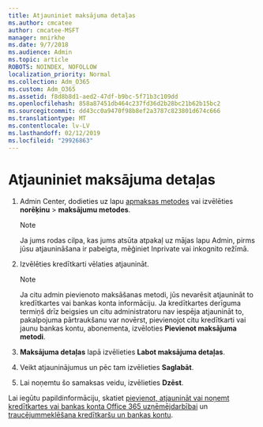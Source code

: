 ```yaml
---
title: Atjauniniet maksājuma detaļas
ms.author: cmcatee
author: cmcatee-MSFT
manager: mnirkhe
ms.date: 9/7/2018
ms.audience: Admin
ms.topic: article
ROBOTS: NOINDEX, NOFOLLOW
localization_priority: Normal
ms.collection: Adm_O365
ms.custom: Adm_O365
ms.assetid: f8d8b8d1-aed2-47df-b9bc-5f71b3c109dd
ms.openlocfilehash: 858a87451db464c237fd36d2b28bc21b62b15bc2
ms.sourcegitcommit: dd43cc0a9470f98b8ef2a3787c823801d674c666
ms.translationtype: MT
ms.contentlocale: lv-LV
ms.lasthandoff: 02/12/2019
ms.locfileid: "29926863"
---
```

# <a name="update-payment-details"></a>Atjauniniet maksājuma detaļas

1. Admin Center, dodieties uz lapu [apmaksas metodes](https://go.microsoft.com/fwlink/p/?linkid=2018806) vai izvēlēties **norēķinu** \> **maksājumu metodes**.
    
    > [!NOTE]
    > Ja jums rodas cilpa, kas jums atsūta atpakaļ uz mājas lapu Admin, pirms jūsu atjaunināšana ir pabeigta, mēģiniet Inprivate vai inkognito režīmā. 
  
2. Izvēlēties kredītkarti vēlaties atjaunināt.
    
    > [!NOTE]
    > Ja citu admin pievienoto maksāšanas metodi, jūs nevarēsit atjaunināt to kredītkartes vai bankas konta informāciju. Ja kredītkartes derīguma termiņš drīz beigsies un citu administratoru nav iespēja atjaunināt to, pakalpojuma pārtraukšanu var novērst, pievienojot citu kredītkarti vai jaunu bankas kontu, abonementa, izvēloties **Pievienot maksājuma metodi**. 
  
3. **Maksājuma detaļas** lapā izvēlieties **Labot maksājuma detaļas**.
    
4. Veikt atjauninājumus un pēc tam izvēlieties **Saglabāt**.
    
5. Lai noņemtu šo samaksas veidu, izvēlieties **Dzēst**.
    
Lai iegūtu papildinformāciju, skatiet [pievienot, atjaunināt vai noņemt kredītkartes vai bankas konta Office 365 uzņēmējdarbībai](https://support.office.com/article/30ba9c83-50d8-4020-90ed-830a5b8c8724) un [traucējummeklēšana kredītkaršu un bankas kontu](https://support.office.com/article/30ba9c83-50d8-4020-90ed-830a5b8c8724).
  

